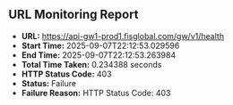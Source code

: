 ## URL Monitoring Report

- **URL:** https://api-gw1-prod1.fisglobal.com/gw/v1/health
- **Start Time:** 2025-09-07T22:12:53.029596
- **End Time:** 2025-09-07T22:12:53.263984
- **Total Time Taken:** 0.234388 seconds
- **HTTP Status Code:** 403
- **Status:** Failure
- **Failure Reason:** HTTP Status Code: 403
